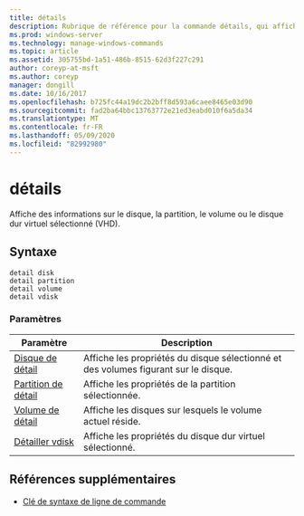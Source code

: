 ```yaml
---
title: détails
description: Rubrique de référence pour la commande détails, qui affiche des informations sur le disque, la partition, le volume ou le disque dur virtuel sélectionné (VHD).
ms.prod: windows-server
ms.technology: manage-windows-commands
ms.topic: article
ms.assetid: 305755bd-1a51-486b-8515-62d3f227c291
author: coreyp-at-msft
ms.author: coreyp
manager: dongill
ms.date: 10/16/2017
ms.openlocfilehash: b725fc44a19dc2b2bff8d593a6caee8465e03d90
ms.sourcegitcommit: fad2ba64bbc13763772e21ed3eabd010f6a5da34
ms.translationtype: MT
ms.contentlocale: fr-FR
ms.lasthandoff: 05/09/2020
ms.locfileid: "82992980"
---
```

# <a name="detail"></a>détails

Affiche des informations sur le disque, la partition, le volume ou le disque dur virtuel sélectionné (VHD).

## <a name="syntax"></a>Syntaxe

```
detail disk
detail partition
detail volume
detail vdisk
```

### <a name="parameters"></a>Paramètres

| Paramètre | Description |
| --------- | ----------- |
| [Disque de détail](detail-disk.md) | Affiche les propriétés du disque sélectionné et des volumes figurant sur le disque. |
| [Partition de détail](detail-partition.md) | Affiche les propriétés de la partition sélectionnée. |
| [Volume de détail](detail-volume.md) | Affiche les disques sur lesquels le volume actuel réside. |
| [Détailler vdisk](detail-vdisk.md) | Affiche les propriétés du disque dur virtuel sélectionné. |

## <a name="additional-references"></a>Références supplémentaires

- [Clé de syntaxe de ligne de commande](command-line-syntax-key.md)
